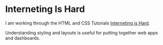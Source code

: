 # Interneting Is Hard
I am working through the HTML and CSS Tutorials [Interneting is Hard](https://www.internetingishard.com/).

Understanding styling and layouts is useful for putting together web apps and dashboards.
